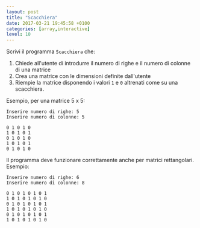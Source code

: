 ```yaml
---
layout: post
title: "Scacchiera"
date: 2017-03-21 19:45:58 +0100
categories: [array,interactive]
level: 10
---
```


Scrivi il programma `Scacchiera` che:

1. Chiede all'utente di introdurre il numero di righe e il numero di colonne di una matrice
2. Crea una matrice con le dimensioni definite dall'utente 
3. Riempie la matrice disponendo i valori `1` e `0` altrenati come su una scacchiera.

Esempio, per una matrice 5 x 5:

~~~text
Inserire numero di righe: 5
Inserire numero di colonne: 5

0 1 0 1 0 
1 0 1 0 1 
0 1 0 1 0 
1 0 1 0 1 
0 1 0 1 0
~~~

Il programma deve funzionare correttamente anche per matrici rettangolari. Esempio:

~~~text
Inserire numero di righe: 6
Inserire numero di colonne: 8

0 1 0 1 0 1 0 1 
1 0 1 0 1 0 1 0 
0 1 0 1 0 1 0 1 
1 0 1 0 1 0 1 0 
0 1 0 1 0 1 0 1 
1 0 1 0 1 0 1 0
~~~